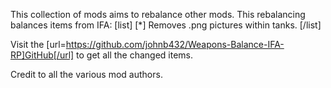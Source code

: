 This collection of mods aims to rebalance other mods.
This rebalancing balances items from IFA:
[list]
[*] Removes .png pictures within tanks.
[/list]

Visit the [url=https://github.com/johnb432/Weapons-Balance-IFA-RP]GitHub[/url] to get all the changed items.

Credit to all the various mod authors.
